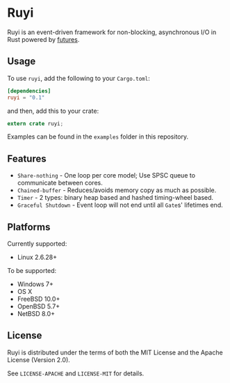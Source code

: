 # Ruyi

Ruyi is an event-driven framework for non-blocking, asynchronous I/O in Rust powered by [futures](https://github.com/alexcrichton/futures-rs).

## Usage

To use `ruyi`, add the following to your `Cargo.toml`:

```toml
[dependencies]
ruyi = "0.1"
```

and then, add this to your crate:

```rust
extern crate ruyi;
```

Examples can be found in the `examples` folder in this repository.

## Features

* `Share-nothing` - One loop per core model; Use SPSC queue to communicate between cores.
* `Chained-buffer` - Reduces/avoids memory copy as much as possible.
* `Timer` - 2 types: binary heap based and hashed timing-wheel based.
* `Graceful Shutdown` - Event loop will not end until all `Gate`s' lifetimes end.

## Platforms

Currently supported:

* Linux 2.6.28+

To be supported:

* Windows 7+
* OS X
* FreeBSD 10.0+
* OpenBSD 5.7+
* NetBSD 8.0+

## License

Ruyi is distributed under the terms of both the MIT License and the Apache License (Version 2.0).

See `LICENSE-APACHE` and `LICENSE-MIT` for details.